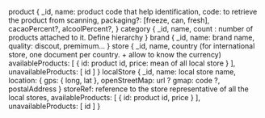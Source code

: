 product {
  _id,
  name: product code that help identification,
  code: to retrieve the product from scanning,
  packaging?: [freeze, can, fresh],
  cacaoPercent?,
  alcoolPercent?,
}
category {
  _id,
  name,
  count : number of products attached to it. Define hierarchy
}
brand {
  _id,
  name: brand name,
  quality: discout, premimum...
}
store {
  _id,
  name,
  country (for international store, one document per country. + allow to know the currency)
  availableProducts: [
    { id: product id, price: mean of all local store }
  ],
  unavailableProducts: [
    id
  ]
}
localStore {
  _id,
  name: local store name,
  location: {
    gps: {
      long,
      lat
    },
    openStreetMap: url ?
    gmap: code ?,
    postalAddress
  }
  storeRef: reference to the store representative of all the local stores,
  availableProducts: [
    { id: product id, price }
  ],
  unavailableProducts: [
    id
  ]
}